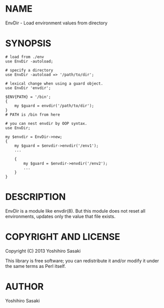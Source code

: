 # NAME

EnvDir - Load environment values from directory

# SYNOPSIS

    # load from ./env
    use EnvDir -autoload;

    # specify a directory
    use EnvDir -autoload => '/path/to/dir';

    # lexical change when using a guard object.
    use EnvDir 'envdir';

    $ENV{PATH} = '/bin';
    {
        my $guard = envdir('/path/to/dir');
    }
    # PATH is /bin from here

    # you can nest envdir by OOP syntax.
    use EnvDir;

    my $envdir = EnvDir->new;
    {
        my $guard = $envdir->envdir('/env1');
        ...

        {
            my $guard = $envdir->envdir('/env2');
            ...
        }
    }

# DESCRIPTION

EnvDir is a module like envdir(8). But this module does not reset all
environments, updates only the value that file exists.

# COPYRIGHT AND LICENSE

Copyright (C) 2013 Yoshihiro Sasaki <ysasaki at cpan.org>

This library is free software; you can redistribute it and/or modify
it under the same terms as Perl itself.

# AUTHOR

Yoshihiro Sasaki <ysasaki at cpan.org>

